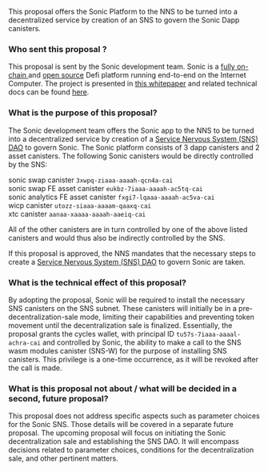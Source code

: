 This proposal offers the Sonic Platform to the NNS to be turned into a decentralized service by creation of an SNS to govern the Sonic Dapp canisters.  

### Who sent this proposal ?  

This proposal is sent by the Sonic development team. Sonic is a [fully on-chain ](https://app.sonic.ooo) and [open source](https://forum.dfinity.org/t/sonic-is-now-open-source/19840) Defi platform running end-to-end on the Internet Computer. The project is presented in [this whitepaper](https://sonicdex.gitbook.io/sonic-whitepaper/) and related technical docs can be found [here](https://docs.sonic.ooo/).

### What is the purpose of this proposal?  

The Sonic development team offers the Sonic app to the NNS to be turned into a decentralized service by creation of a [Service Nervous System (SNS) DAO](https://internetcomputer.org/sns) to govern Sonic. The Sonic platform consists of 3 dapp canisters and 2 asset canisters. The following Sonic canisters would be directly controlled by the SNS: 

sonic swap canister `3xwpq-ziaaa-aaaah-qcn4a-cai`   
sonic swap FE asset canister `eukbz-7iaaa-aaaah-ac5tq-cai`  
sonic analytics FE asset canister `fxgi7-lqaaa-aaaah-ac5va-cai`  
wicp canister `utozz-siaaa-aaaam-qaaxq-cai`  
xtc canister `aanaa-xaaaa-aaaah-aaeiq-cai`  


All of the other canisters are in turn controlled by one of the above listed canisters and would thus also be indirectly controlled by the SNS.  

If this proposal is approved, the NNS mandates that the necessary steps to create a [Service Nervous System (SNS) DAO](https://internetcomputer.org/sns) to govern Sonic are taken.   

### What is the technical effect of this proposal?  

By adopting the proposal, Sonic will be required to install the necessary SNS canisters on the SNS subnet. These canisters will initially be in a pre-decentralization-sale mode, limiting their capabilities and preventing token movement until the decentralization sale is finalized. Essentially, the proposal grants the cycles wallet, with principal ID `tu57s-7iaaa-aaaal-achra-cai` and controlled by Sonic, the ability to make a call to the SNS wasm modules canister (SNS-W) for the purpose of installing SNS canisters. This privilege is a one-time occurrence, as it will be revoked after the call is made.    

### What is this proposal not about / what will be decided in a second, future proposal?  

This proposal does not address specific aspects such as parameter choices for the Sonic SNS. Those details will be covered in a separate future proposal. The upcoming proposal will focus on initiating the Sonic decentralization sale and establishing the SNS DAO. It will encompass decisions related to parameter choices, conditions for the decentralization sale, and other pertinent matters. 
